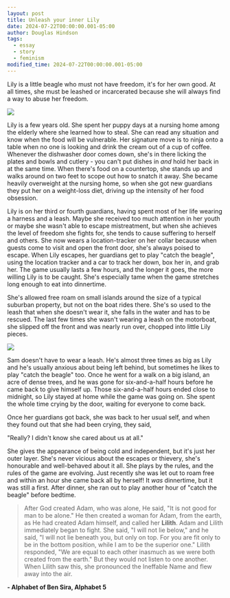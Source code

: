 ```yaml
---
layout: post
title: Unleash your inner Lily
date: 2024-07-22T00:00:00.001-05:00
author: Douglas Hindson
tags:
  - essay
  - story
  - feminism
modified_time: 2024-07-22T00:00:00.001-05:00
---
```

Lily is a little beagle who must not have freedom, it's for her own good. At all times, she must be leashed or incarcerated because she will always find a way to abuse her freedom.

<img src="https://i.imgur.com/vSW83H7.png">

Lily is a few years old. She spent her puppy days at a nursing home among the elderly where she learned how to steal. She can read any situation and know when the food will be vulnerable. Her signature move is to ninja onto a table when no one is looking and drink the cream out of a cup of coffee. Whenever the dishwasher door comes down, she's in there licking the plates and bowls and cutlery - you can't put dishes in *and* hold her back in at the same time. When there's food on a countertop, she stands up and walks around on two feet to scope out how to snatch it away. She became heavily overweight at the nursing home, so when she got new guardians they put her on a weight-loss diet, driving up the intensity of her food obsession.

Lily is on her third or fourth guardians, having spent most of her life wearing a harness and a leash. Maybe she received too much attention in her youth or maybe she wasn't able to escape mistreatment, but when she achieves the level of freedom she fights for, she tends to cause suffering to herself and others. She now wears a location-tracker on her collar because when guests come to visit and open the front door, she's always poised to escape. When Lily escapes, her guardians get to play "catch the beagle", using the location tracker and a car to track her down, box her in, and grab her. The game usually lasts a few hours, and the longer it goes, the more willing Lily is to be caught. She's especially tame when the game stretches long enough to eat into dinnertime.

She's allowed free roam on small islands around the size of a typical suburban property, but not on the boat rides there. She's so used to the leash that when she doesn't wear it, she falls in the water and has to be rescued. The last few times she wasn't wearing a leash on the motorboat, she slipped off the front and was nearly run over, chopped into little Lily pieces.

<img src="https://i.imgur.com/48I11yJ.jpg">

Sam doesn't have to wear a leash. He's almost three times as big as Lily and he's usually anxious about being left behind, but sometimes he likes to play "catch the beagle" too. Once he went for a walk on a big island, an acre of dense trees, and he was gone for six-and-a-half hours before he came back to give himself up. Those six-and-a-half hours ended close to midnight, so Lily stayed at home while the game was going on. She spent the whole time crying by the door, waiting for everyone to come back.

Once her guardians got back, she was back to her usual self, and when they found out that she had been crying, they said,

"Really? I didn't know she cared about us at all."

She gives the appearance of being cold and independent, but it's just her outer layer. She's never vicious about the escapes or thievery, she's honourable and well-behaved about it all. She plays by the rules, and the rules of the game are evolving. Just recently she was let out to roam free and within an hour she came back all by herself! It *was* dinnertime, but it was still a first. After dinner, she ran out to play another hour of "catch the beagle" before bedtime.

> After God created Adam, who was alone, He said, "It is not good for man to be alone." He then created a woman for Adam, from the earth, as He had created Adam himself, and called her **Lilith**. Adam and Lilith immediately began to fight. She said, "I will not lie below," and he said, "I will not lie beneath you, but only on top. For you are fit only to be in the bottom position, while I am to be the superior one." Lilith responded, "We are equal to each other inasmuch as we were both created from the earth." But they would not listen to one another. When Lilith saw this, she pronounced the Ineffable Name and flew away into the air.

**- Alphabet of Ben Sira, Alphabet 5**